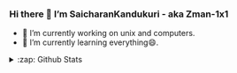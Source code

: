 ### Hi there 👋 I’m SaicharanKandukuri - aka Zman-1x1

- 🔭 I’m currently working on unix and computers.
- 🌱 I’m currently learning everything😄.

<details>
  <summary>:zap: Github Stats</summary>
  
  <img align="left" alt="Zman-1x1 Git stats" src="https://github-readme-stats.saicharankandukuri.vercel.app/api?username=Zman-1x1&show_icons=true&hide_border=true" />
  
</details>

<!--
**SaicharanKandukuri/SaicharanKandukuri** is a ✨ _special_ ✨ repository because its `README.md` (this file) appears on your GitHub profile.

Here are some ideas to get you started:

- 🔭 I’m currently working on ...
- 🌱 I’m currently learning ...
- 👯 I’m looking to collaborate on ...
- 🤔 I’m looking for help with ...
- 💬 Ask me about ...
- 📫 How to reach me: ...
- 😄 Pronouns: ...
- ⚡ Fun fact: ...
-->
